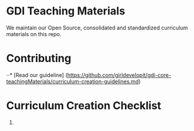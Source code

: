 # GDI Teaching Materials
We maintain our Open Source, consolidated and standardized curriculum materials on this repo.

# Contributing
⋅⋅* [Read our guideline] (https://github.com/girldevelopit/gdi-core-teachingMaterials/curriculum-creation-guidelines.md)

# Curriculum Creation Checklist
1.
